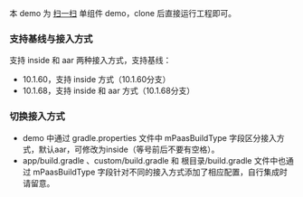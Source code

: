 本 demo 为 [扫一扫](https://help.aliyun.com/document_detail/52596.html?spm=a2c4g.11186623.6.1511.616e3766QGv4RN) 单组件 demo，clone 后直接运行工程即可。

### 支持基线与接入方式
支持 inside 和 aar 两种接入方式，支持基线：

- 10.1.60，支持 inside 方式（10.1.60分支）
- 10.1.68，支持 inside 和 aar 方式（10.1.68分支）

### 切换接入方式
- demo 中通过 gradle.properties 文件中 mPaasBuildType 字段区分接入方式，默认aar，可修改为inside（等号前后不要有空格）。
- app/build.gradle 、custom/build.gradle 和 根目录/build.gradle 文件中也通过 mPaasBuildType 字段针对不同的接入方式添加了相应配置，自行集成时请留意。